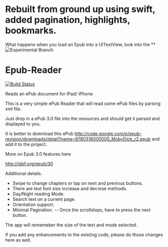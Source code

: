 # Rebuilt from ground up using swift, added pagination, highlights, bookmarks.



What happens when you load an Epub into a UITextView, look into the ** ![Experimental Branch](https://github.com/zeroCoder1/Epub-Reader/tree/Experimental) 

# Epub-Reader
[![Build Status](https://travis-ci.org/zeroCoder1/Epub-Reader.svg?branch=master)](https://travis-ci.org/zeroCoder1/Epub-Reader)

Reads an ePub document for iPad/ iPhone

This is a very simple ePub Reader that will read some ePub files by parsing xml file.

Just drop in a ePub 3.0 file into the resources and should get it parsed and displayed to you.





It is better to download this ePub
http://code.google.com/p/epub-revision/downloads/detail?name=9780316000000_MobyDick_r2.epub
and add it to the project.

More on Epub 3.0 features here

http://idpf.org/epub/30

Additional details.

 * Swipe to change chapters or tap on next and previous buttons.
 * There are text font size increase and decrese methods.
 * Day/Night reading Mode.
 * Search text on a current page.
 * Orientation support.
 * Minimal Pagination. -- Once the scrollstops, have to press the next button.

The app will rememeber the size of the text and mode selected. 
 
 
 
 If you add any enhancements to the existing code, please do those changes here as well. 
<!-- GitAds-Verify: LABL53P49GMGFW7QHJNUDWB2DK3EW7KZ -->

